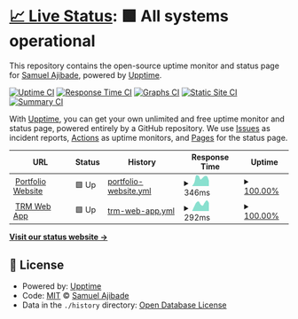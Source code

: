 # [📈 Live Status](https://AjibsBaba.github.io/my-projects): <!--live status--> **🟩 All systems operational**

This repository contains the open-source uptime monitor and status page for [Samuel Ajibade](https://ajibsbaba.com), powered by [Upptime](https://github.com/upptime/upptime).

[![Uptime CI](https://github.com/AjibsBaba/my-projects/workflows/Uptime%20CI/badge.svg)](https://github.com/AjibsBaba/my-projects/actions?query=workflow%3A%22Uptime+CI%22)
[![Response Time CI](https://github.com/AjibsBaba/my-projects/workflows/Response%20Time%20CI/badge.svg)](https://github.com/AjibsBaba/my-projects/actions?query=workflow%3A%22Response+Time+CI%22)
[![Graphs CI](https://github.com/AjibsBaba/my-projects/workflows/Graphs%20CI/badge.svg)](https://github.com/AjibsBaba/my-projects/actions?query=workflow%3A%22Graphs+CI%22)
[![Static Site CI](https://github.com/AjibsBaba/my-projects/workflows/Static%20Site%20CI/badge.svg)](https://github.com/AjibsBaba/my-projects/actions?query=workflow%3A%22Static+Site+CI%22)
[![Summary CI](https://github.com/AjibsBaba/my-projects/workflows/Summary%20CI/badge.svg)](https://github.com/AjibsBaba/my-projects/actions?query=workflow%3A%22Summary+CI%22)

With [Upptime](https://upptime.js.org), you can get your own unlimited and free uptime monitor and status page, powered entirely by a GitHub repository. We use [Issues](https://github.com/AjibsBaba/my-projects/issues) as incident reports, [Actions](https://github.com/AjibsBaba/my-projects/actions) as uptime monitors, and [Pages](https://AjibsBaba.github.io/my-projects) for the status page.

<!--start: status pages-->
<!-- This summary is generated by Upptime (https://github.com/upptime/upptime) -->
<!-- Do not edit this manually, your changes will be overwritten -->
<!-- prettier-ignore -->
| URL | Status | History | Response Time | Uptime |
| --- | ------ | ------- | ------------- | ------ |
| <img alt="" src="https://icons.duckduckgo.com/ip3/www.ajibsbaba.com.ico" height="13"> [Portfolio Website](https://www.ajibsbaba.com) | 🟩 Up | [portfolio-website.yml](https://github.com/AjibsBaba/uptime/commits/HEAD/history/portfolio-website.yml) | <details><summary><img alt="Response time graph" src="./graphs/portfolio-website/response-time-week.png" height="20"> 346ms</summary><br><a href="https://AjibsBaba.github.io/uptime/history/portfolio-website"><img alt="Response time 373" src="https://img.shields.io/endpoint?url=https%3A%2F%2Fraw.githubusercontent.com%2FAjibsBaba%2Fuptime%2FHEAD%2Fapi%2Fportfolio-website%2Fresponse-time.json"></a><br><a href="https://AjibsBaba.github.io/uptime/history/portfolio-website"><img alt="24-hour response time 420" src="https://img.shields.io/endpoint?url=https%3A%2F%2Fraw.githubusercontent.com%2FAjibsBaba%2Fuptime%2FHEAD%2Fapi%2Fportfolio-website%2Fresponse-time-day.json"></a><br><a href="https://AjibsBaba.github.io/uptime/history/portfolio-website"><img alt="7-day response time 346" src="https://img.shields.io/endpoint?url=https%3A%2F%2Fraw.githubusercontent.com%2FAjibsBaba%2Fuptime%2FHEAD%2Fapi%2Fportfolio-website%2Fresponse-time-week.json"></a><br><a href="https://AjibsBaba.github.io/uptime/history/portfolio-website"><img alt="30-day response time 373" src="https://img.shields.io/endpoint?url=https%3A%2F%2Fraw.githubusercontent.com%2FAjibsBaba%2Fuptime%2FHEAD%2Fapi%2Fportfolio-website%2Fresponse-time-month.json"></a><br><a href="https://AjibsBaba.github.io/uptime/history/portfolio-website"><img alt="1-year response time 373" src="https://img.shields.io/endpoint?url=https%3A%2F%2Fraw.githubusercontent.com%2FAjibsBaba%2Fuptime%2FHEAD%2Fapi%2Fportfolio-website%2Fresponse-time-year.json"></a></details> | <details><summary><a href="https://AjibsBaba.github.io/uptime/history/portfolio-website">100.00%</a></summary><a href="https://AjibsBaba.github.io/uptime/history/portfolio-website"><img alt="All-time uptime 100.00%" src="https://img.shields.io/endpoint?url=https%3A%2F%2Fraw.githubusercontent.com%2FAjibsBaba%2Fuptime%2FHEAD%2Fapi%2Fportfolio-website%2Fuptime.json"></a><br><a href="https://AjibsBaba.github.io/uptime/history/portfolio-website"><img alt="24-hour uptime 100.00%" src="https://img.shields.io/endpoint?url=https%3A%2F%2Fraw.githubusercontent.com%2FAjibsBaba%2Fuptime%2FHEAD%2Fapi%2Fportfolio-website%2Fuptime-day.json"></a><br><a href="https://AjibsBaba.github.io/uptime/history/portfolio-website"><img alt="7-day uptime 100.00%" src="https://img.shields.io/endpoint?url=https%3A%2F%2Fraw.githubusercontent.com%2FAjibsBaba%2Fuptime%2FHEAD%2Fapi%2Fportfolio-website%2Fuptime-week.json"></a><br><a href="https://AjibsBaba.github.io/uptime/history/portfolio-website"><img alt="30-day uptime 100.00%" src="https://img.shields.io/endpoint?url=https%3A%2F%2Fraw.githubusercontent.com%2FAjibsBaba%2Fuptime%2FHEAD%2Fapi%2Fportfolio-website%2Fuptime-month.json"></a><br><a href="https://AjibsBaba.github.io/uptime/history/portfolio-website"><img alt="1-year uptime 100.00%" src="https://img.shields.io/endpoint?url=https%3A%2F%2Fraw.githubusercontent.com%2FAjibsBaba%2Fuptime%2FHEAD%2Fapi%2Fportfolio-website%2Fuptime-year.json"></a></details>
| <img alt="" src="https://icons.duckduckgo.com/ip3/trm.ajibsbaba.com.ico" height="13"> [TRM Web App](https://trm.ajibsbaba.com) | 🟩 Up | [trm-web-app.yml](https://github.com/AjibsBaba/uptime/commits/HEAD/history/trm-web-app.yml) | <details><summary><img alt="Response time graph" src="./graphs/trm-web-app/response-time-week.png" height="20"> 292ms</summary><br><a href="https://AjibsBaba.github.io/uptime/history/trm-web-app"><img alt="Response time 279" src="https://img.shields.io/endpoint?url=https%3A%2F%2Fraw.githubusercontent.com%2FAjibsBaba%2Fuptime%2FHEAD%2Fapi%2Ftrm-web-app%2Fresponse-time.json"></a><br><a href="https://AjibsBaba.github.io/uptime/history/trm-web-app"><img alt="24-hour response time 256" src="https://img.shields.io/endpoint?url=https%3A%2F%2Fraw.githubusercontent.com%2FAjibsBaba%2Fuptime%2FHEAD%2Fapi%2Ftrm-web-app%2Fresponse-time-day.json"></a><br><a href="https://AjibsBaba.github.io/uptime/history/trm-web-app"><img alt="7-day response time 292" src="https://img.shields.io/endpoint?url=https%3A%2F%2Fraw.githubusercontent.com%2FAjibsBaba%2Fuptime%2FHEAD%2Fapi%2Ftrm-web-app%2Fresponse-time-week.json"></a><br><a href="https://AjibsBaba.github.io/uptime/history/trm-web-app"><img alt="30-day response time 279" src="https://img.shields.io/endpoint?url=https%3A%2F%2Fraw.githubusercontent.com%2FAjibsBaba%2Fuptime%2FHEAD%2Fapi%2Ftrm-web-app%2Fresponse-time-month.json"></a><br><a href="https://AjibsBaba.github.io/uptime/history/trm-web-app"><img alt="1-year response time 279" src="https://img.shields.io/endpoint?url=https%3A%2F%2Fraw.githubusercontent.com%2FAjibsBaba%2Fuptime%2FHEAD%2Fapi%2Ftrm-web-app%2Fresponse-time-year.json"></a></details> | <details><summary><a href="https://AjibsBaba.github.io/uptime/history/trm-web-app">100.00%</a></summary><a href="https://AjibsBaba.github.io/uptime/history/trm-web-app"><img alt="All-time uptime 100.00%" src="https://img.shields.io/endpoint?url=https%3A%2F%2Fraw.githubusercontent.com%2FAjibsBaba%2Fuptime%2FHEAD%2Fapi%2Ftrm-web-app%2Fuptime.json"></a><br><a href="https://AjibsBaba.github.io/uptime/history/trm-web-app"><img alt="24-hour uptime 100.00%" src="https://img.shields.io/endpoint?url=https%3A%2F%2Fraw.githubusercontent.com%2FAjibsBaba%2Fuptime%2FHEAD%2Fapi%2Ftrm-web-app%2Fuptime-day.json"></a><br><a href="https://AjibsBaba.github.io/uptime/history/trm-web-app"><img alt="7-day uptime 100.00%" src="https://img.shields.io/endpoint?url=https%3A%2F%2Fraw.githubusercontent.com%2FAjibsBaba%2Fuptime%2FHEAD%2Fapi%2Ftrm-web-app%2Fuptime-week.json"></a><br><a href="https://AjibsBaba.github.io/uptime/history/trm-web-app"><img alt="30-day uptime 100.00%" src="https://img.shields.io/endpoint?url=https%3A%2F%2Fraw.githubusercontent.com%2FAjibsBaba%2Fuptime%2FHEAD%2Fapi%2Ftrm-web-app%2Fuptime-month.json"></a><br><a href="https://AjibsBaba.github.io/uptime/history/trm-web-app"><img alt="1-year uptime 100.00%" src="https://img.shields.io/endpoint?url=https%3A%2F%2Fraw.githubusercontent.com%2FAjibsBaba%2Fuptime%2FHEAD%2Fapi%2Ftrm-web-app%2Fuptime-year.json"></a></details>

<!--end: status pages-->

[**Visit our status website →**](https://AjibsBaba.github.io/my-projects)

## 📄 License

- Powered by: [Upptime](https://github.com/upptime/upptime)
- Code: [MIT](./LICENSE) © [Samuel Ajibade](https://ajibsbaba.com)
- Data in the `./history` directory: [Open Database License](https://opendatacommons.org/licenses/odbl/1-0/)
